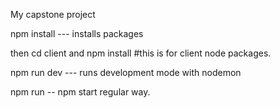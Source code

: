 My capstone project

npm install --- installs packages

then cd client and npm install #this is for client node packages.

npm run dev --- runs development mode with nodemon

npm run -- npm start regular way.

